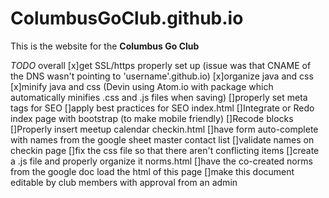 # ColumbusGoClub.github.io

This is the website for the **Columbus Go Club**

*TODO*
overall
[x]get SSL/https properly set up (issue was that CNAME of the DNS wasn't pointing to 'username'.github.io)
[x]organize java and css
[x]minify java and css (Devin using Atom.io with package which automatically minifies .css and .js files when saving)
[]properly set meta tags for SEO
[]apply best practices for SEO
index.html
[]Integrate or Redo index page with bootstrap (to make mobile friendly)
[]Recode blocks
[]Properly insert meetup calendar
checkin.html
[]have form auto-complete with names from the google sheet master contact list
[]validate names on checkin page
[]fix the css file so that there aren't conflicting items
[]create a .js file and properly organize it
norms.html
[]have the co-created norms from the google doc load the html of this page
[]make this document editable by club members with approval from an admin
